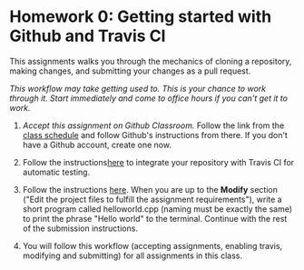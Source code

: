# Homework 0: Getting started with Github and Travis CI

This assignments walks you through the mechanics of cloning a repository, making changes, and submitting your changes as a pull request.

*This workflow may take getting used to. This is your chance to work through it. Start immediately and come to office hours if you can't get it to work.*

1. *Accept this assignment on Github Classroom.* Follow the link from the [class schedule](www.sci.brooklyn.cuny.edu/~levitan/data-structures/schedule.html) and follow Github's instructions from there. If you don't have a Github account, create one now.

2. Follow the instructions[here](https://github.com/cisc3130/docs/blob/master/travis.md) to integrate your repository with Travis CI for automatic testing.

2. Follow the instructions [here](https://github.com/cisc3130/docs/blob/master/submissions.md). When you are up to the __Modify__ section ("Edit the project files to fulfill the assignment requirements"), write a short program called helloworld.cpp (naming must be exactly the same) to print the phrase "Hello world" to the terminal. Continue with the rest of the submission instructions.

3. You will follow this workflow (accepting assignments, enabling travis, modifying and submitting) for all assignments in this class.
